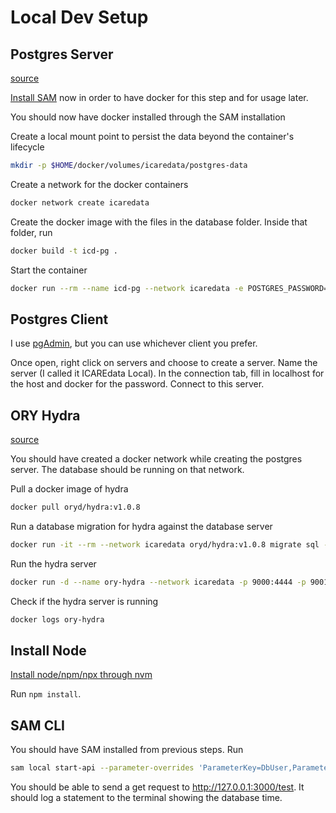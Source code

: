 # Local Dev Setup

## Postgres Server

[source](https://hackernoon.com/dont-install-postgres-docker-pull-postgres-bee20e200198)

[Install SAM](https://docs.aws.amazon.com/serverless-application-model/latest/developerguide/serverless-sam-cli-install-mac.html) now in order to have docker for this step and for usage later.

You should now have docker installed through the SAM installation

Create a local mount point to persist the data beyond the container's lifecycle

```bash
mkdir -p $HOME/docker/volumes/icaredata/postgres-data
```

Create a network for the docker containers

```bash
docker network create icaredata
```

Create the docker image with the files in the database folder. Inside that folder, run

```bash
docker build -t icd-pg .
```

Start the container

```bash
docker run --rm --name icd-pg --network icaredata -e POSTGRES_PASSWORD=docker -d -p 5432:5432 -v $HOME/docker/volumes/icaredata/postgres-data:/var/lib/postgresql/data icd-pg
```

## Postgres Client

I use [pgAdmin](https://www.pgadmin.org/download/), but you can use whichever client you prefer.

Once open, right click on servers and choose to create a server. Name the server (I called it ICAREdata Local). In the connection tab, fill in localhost for the host and docker for the password. Connect to this server.

## ORY Hydra

[source](https://www.ory.sh/docs/hydra/configure-deploy)

You should have created a docker network while creating the postgres server. The database should be running on that network.

Pull a docker image of hydra

```bash
docker pull oryd/hydra:v1.0.8
```

Run a database migration for hydra against the database server

```bash
docker run -it --rm --network icaredata oryd/hydra:v1.0.8 migrate sql --yes postgres://postgres:docker@icd-pg/hydra?sslmode=disable
```

Run the hydra server

```bash
docker run -d --name ory-hydra --network icaredata -p 9000:4444 -p 9001:4445 -e SECRETS_SYSTEM=testtesttesttest -e DSN=postgres://postgres:docker@icd-pg/hydra?sslmode=disable -e URLS_SELF_ISSUER=https://localhost:9000/ -e URLS_CONSENT=http://localhost:9020/consent -e URLS_LOGIN=http://localhost:9020/login oryd/hydra:v1.0.8 serve all
```

Check if the hydra server is running

```bash
docker logs ory-hydra
```

## Install Node

[Install node/npm/npx through nvm](https://github.com/nvm-sh/nvm)

Run `npm install`.

## SAM CLI

You should have SAM installed from previous steps. Run

```bash
sam local start-api --parameter-overrides 'ParameterKey=DbUser,ParameterValue=postgres ParameterKey=DbPwd,ParameterValue=docker'
```

You should be able to send a get request to http://127.0.0.1:3000/test. It should log a statement to the terminal showing the database time.